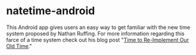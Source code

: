 # natetime-android

This Android app gives users an easy way to get familiar with the new time system proposed by Nathan Ruffing. For more information regarding this farce of a time system check out his blog post "[Time to Re-Implement Our Old Time](https://nathanruffing.com/time-to-implement-an-old-time/)." 
